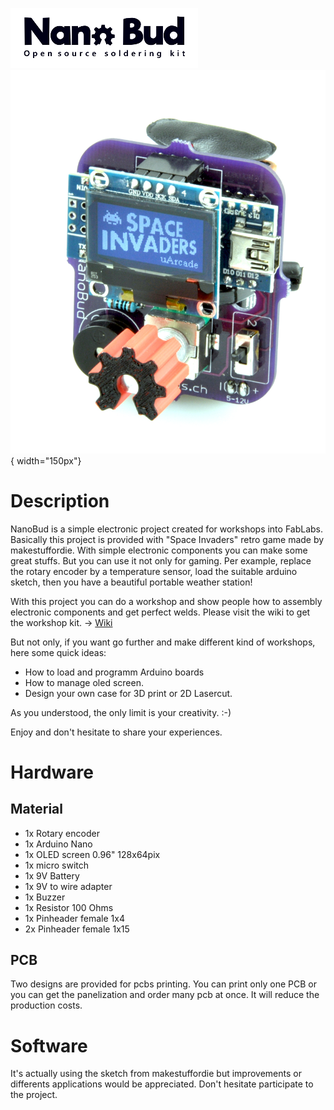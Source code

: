 ![NanoBud Logo](https://github.com/fablabs-ch/nanobud/blob/master/pictures/NanoBud_Logo.png)
![ ](https://github.com/fablabs-ch/nanobud/blob/master/pictures/logo_display.JPG){ width="150px"}
# Description
NanoBud is a simple electronic project created for workshops into FabLabs.
Basically this project is provided with "Space Invaders" retro game made by makestuffordie.
With simple electronic components you can make some great stuffs.
But you can use it not only for gaming. 
Per example, replace the rotary encoder by a temperature sensor, load the suitable arduino sketch, then you have a beautiful portable weather station!

With this project you can do a workshop and show people how to assembly electronic components and get perfect welds. 
Please visit the wiki to get the workshop kit. -> [Wiki](https://github.com/fablabs-ch/nanobud/wiki)

But not only, if you want go further and make different kind of workshops, here some quick ideas:
- How to load and programm Arduino boards
- How to manage oled screen.
- Design your own case for 3D print or 2D Lasercut.

As you understood, the only limit is your creativity. :-)

Enjoy and don't hesitate to share your experiences.

# Hardware
## Material
- 1x Rotary encoder
- 1x Arduino Nano
- 1x OLED screen 0.96" 128x64pix
- 1x micro switch
- 1x 9V Battery
- 1x 9V  to wire adapter
- 1x Buzzer
- 1x Resistor 100 Ohms
- 1x Pinheader female 1x4
- 2x Pinheader female 1x15

## PCB
Two designs are provided for pcbs printing. 
You can print only one PCB or you can get the panelization and order many pcb at once. 
It will reduce the production costs.

# Software
It's actually using the sketch from makestuffordie but improvements or differents applications would be appreciated.
Don't hesitate participate to the project.